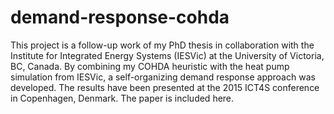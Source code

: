 # demand-response-cohda
This project is a follow-up work of my PhD thesis in collaboration with the Institute for Integrated Energy Systems (IESVic) at the University of Victoria, BC, Canada. By combining my COHDA heuristic with the heat pump simulation from IESVic, a self-organizing demand response approach was developed. The results have been presented at the 2015 ICT4S conference in Copenhagen, Denmark. The paper is included here.

